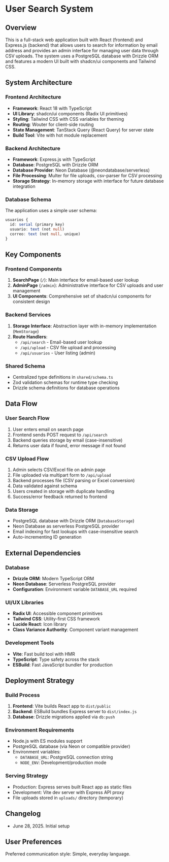 # User Search System

## Overview

This is a full-stack web application built with React (frontend) and Express.js (backend) that allows users to search for information by email address and provides an admin interface for managing user data through CSV uploads. The system uses a PostgreSQL database with Drizzle ORM and features a modern UI built with shadcn/ui components and Tailwind CSS.

## System Architecture

### Frontend Architecture
- **Framework**: React 18 with TypeScript
- **UI Library**: shadcn/ui components (Radix UI primitives)
- **Styling**: Tailwind CSS with CSS variables for theming
- **Routing**: Wouter for client-side routing
- **State Management**: TanStack Query (React Query) for server state
- **Build Tool**: Vite with hot module replacement

### Backend Architecture
- **Framework**: Express.js with TypeScript
- **Database**: PostgreSQL with Drizzle ORM
- **Database Provider**: Neon Database (@neondatabase/serverless)
- **File Processing**: Multer for file uploads, csv-parser for CSV processing
- **Storage Strategy**: In-memory storage with interface for future database integration

### Database Schema
The application uses a simple user schema:
```typescript
usuarios {
  id: serial (primary key)
  usuario: text (not null)
  correo: text (not null, unique)
}
```

## Key Components

### Frontend Components
1. **SearchPage** (`/`): Main interface for email-based user lookup
2. **AdminPage** (`/admin`): Administrative interface for CSV uploads and user management
3. **UI Components**: Comprehensive set of shadcn/ui components for consistent design

### Backend Services
1. **Storage Interface**: Abstraction layer with in-memory implementation (`MemStorage`)
2. **Route Handlers**: 
   - `/api/search` - Email-based user lookup
   - `/api/upload` - CSV file upload and processing
   - `/api/usuarios` - User listing (admin)

### Shared Schema
- Centralized type definitions in `shared/schema.ts`
- Zod validation schemas for runtime type checking
- Drizzle schema definitions for database operations

## Data Flow

### User Search Flow
1. User enters email on search page
2. Frontend sends POST request to `/api/search`
3. Backend queries storage by email (case-insensitive)
4. Returns user data if found, error message if not found

### CSV Upload Flow
1. Admin selects CSV/Excel file on admin page
2. File uploaded via multipart form to `/api/upload`
3. Backend processes file (CSV parsing or Excel conversion)
4. Data validated against schema
5. Users created in storage with duplicate handling
6. Success/error feedback returned to frontend

### Data Storage
- PostgreSQL database with Drizzle ORM (`DatabaseStorage`)
- Neon Database as serverless PostgreSQL provider
- Email indexing for fast lookups with case-insensitive search
- Auto-incrementing ID generation

## External Dependencies

### Database
- **Drizzle ORM**: Modern TypeScript ORM
- **Neon Database**: Serverless PostgreSQL provider
- **Configuration**: Environment variable `DATABASE_URL` required

### UI/UX Libraries
- **Radix UI**: Accessible component primitives
- **Tailwind CSS**: Utility-first CSS framework
- **Lucide React**: Icon library
- **Class Variance Authority**: Component variant management

### Development Tools
- **Vite**: Fast build tool with HMR
- **TypeScript**: Type safety across the stack
- **ESBuild**: Fast JavaScript bundler for production

## Deployment Strategy

### Build Process
1. **Frontend**: Vite builds React app to `dist/public`
2. **Backend**: ESBuild bundles Express server to `dist/index.js`
3. **Database**: Drizzle migrations applied via `db:push`

### Environment Requirements
- Node.js with ES modules support
- PostgreSQL database (via Neon or compatible provider)
- Environment variables:
  - `DATABASE_URL`: PostgreSQL connection string
  - `NODE_ENV`: Development/production mode

### Serving Strategy
- Production: Express serves built React app as static files
- Development: Vite dev server with Express API proxy
- File uploads stored in `uploads/` directory (temporary)

## Changelog
- June 28, 2025. Initial setup

## User Preferences

Preferred communication style: Simple, everyday language.